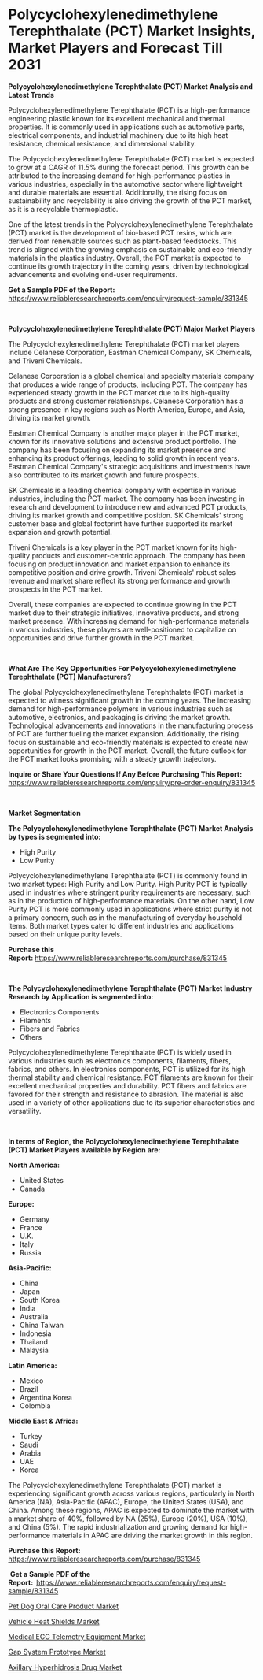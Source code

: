 <p><h1>Polycyclohexylenedimethylene Terephthalate (PCT) Market Insights, Market Players and Forecast Till 2031</h1></p><p><strong>Polycyclohexylenedimethylene Terephthalate (PCT) Market Analysis and Latest Trends</strong></p>
<p><p>Polycyclohexylenedimethylene Terephthalate (PCT) is a high-performance engineering plastic known for its excellent mechanical and thermal properties. It is commonly used in applications such as automotive parts, electrical components, and industrial machinery due to its high heat resistance, chemical resistance, and dimensional stability.</p><p>The Polycyclohexylenedimethylene Terephthalate (PCT) market is expected to grow at a CAGR of 11.5% during the forecast period. This growth can be attributed to the increasing demand for high-performance plastics in various industries, especially in the automotive sector where lightweight and durable materials are essential. Additionally, the rising focus on sustainability and recyclability is also driving the growth of the PCT market, as it is a recyclable thermoplastic.</p><p>One of the latest trends in the Polycyclohexylenedimethylene Terephthalate (PCT) market is the development of bio-based PCT resins, which are derived from renewable sources such as plant-based feedstocks. This trend is aligned with the growing emphasis on sustainable and eco-friendly materials in the plastics industry. Overall, the PCT market is expected to continue its growth trajectory in the coming years, driven by technological advancements and evolving end-user requirements.</p></p>
<p><strong>Get a Sample PDF of the Report:&nbsp;</strong> <a href="https://www.reliableresearchreports.com/enquiry/request-sample/831345">https://www.reliableresearchreports.com/enquiry/request-sample/831345</a></p>
<p>&nbsp;</p>
<p><strong>Polycyclohexylenedimethylene Terephthalate (PCT) Major Market Players</strong></p>
<p><p>The Polycyclohexylenedimethylene Terephthalate (PCT) market players include Celanese Corporation, Eastman Chemical Company, SK Chemicals, and Triveni Chemicals. </p><p>Celanese Corporation is a global chemical and specialty materials company that produces a wide range of products, including PCT. The company has experienced steady growth in the PCT market due to its high-quality products and strong customer relationships. Celanese Corporation has a strong presence in key regions such as North America, Europe, and Asia, driving its market growth.</p><p>Eastman Chemical Company is another major player in the PCT market, known for its innovative solutions and extensive product portfolio. The company has been focusing on expanding its market presence and enhancing its product offerings, leading to solid growth in recent years. Eastman Chemical Company's strategic acquisitions and investments have also contributed to its market growth and future prospects.</p><p>SK Chemicals is a leading chemical company with expertise in various industries, including the PCT market. The company has been investing in research and development to introduce new and advanced PCT products, driving its market growth and competitive position. SK Chemicals' strong customer base and global footprint have further supported its market expansion and growth potential.</p><p>Triveni Chemicals is a key player in the PCT market known for its high-quality products and customer-centric approach. The company has been focusing on product innovation and market expansion to enhance its competitive position and drive growth. Triveni Chemicals' robust sales revenue and market share reflect its strong performance and growth prospects in the PCT market.</p><p>Overall, these companies are expected to continue growing in the PCT market due to their strategic initiatives, innovative products, and strong market presence. With increasing demand for high-performance materials in various industries, these players are well-positioned to capitalize on opportunities and drive further growth in the PCT market.</p></p>
<p>&nbsp;</p>
<p><strong>What Are The Key Opportunities For Polycyclohexylenedimethylene Terephthalate (PCT) Manufacturers?</strong></p>
<p><p>The global Polycyclohexylenedimethylene Terephthalate (PCT) market is expected to witness significant growth in the coming years. The increasing demand for high-performance polymers in various industries such as automotive, electronics, and packaging is driving the market growth. Technological advancements and innovations in the manufacturing process of PCT are further fueling the market expansion. Additionally, the rising focus on sustainable and eco-friendly materials is expected to create new opportunities for growth in the PCT market. Overall, the future outlook for the PCT market looks promising with a steady growth trajectory.</p></p>
<p><strong>Inquire or Share Your Questions If Any Before Purchasing This Report:</strong> <a href="https://www.reliableresearchreports.com/enquiry/pre-order-enquiry/831345">https://www.reliableresearchreports.com/enquiry/pre-order-enquiry/831345</a></p>
<p>&nbsp;</p>
<p><strong>Market Segmentation</strong></p>
<p><strong>The Polycyclohexylenedimethylene Terephthalate (PCT) Market Analysis by types is segmented into:</strong></p>
<p><ul><li>High Purity</li><li>Low Purity</li></ul></p>
<p><p>Polycyclohexylenedimethylene Terephthalate (PCT) is commonly found in two market types: High Purity and Low Purity. High Purity PCT is typically used in industries where stringent purity requirements are necessary, such as in the production of high-performance materials. On the other hand, Low Purity PCT is more commonly used in applications where strict purity is not a primary concern, such as in the manufacturing of everyday household items. Both market types cater to different industries and applications based on their unique purity levels.</p></p>
<p><strong>Purchase this Report:&nbsp;</strong><a href="https://www.reliableresearchreports.com/purchase/831345">https://www.reliableresearchreports.com/purchase/831345</a></p>
<p>&nbsp;</p>
<p><strong>The Polycyclohexylenedimethylene Terephthalate (PCT) Market Industry Research by Application is segmented into:</strong></p>
<p><ul><li>Electronics Components</li><li>Filaments</li><li>Fibers and Fabrics</li><li>Others</li></ul></p>
<p><p>Polycyclohexylenedimethylene Terephthalate (PCT) is widely used in various industries such as electronics components, filaments, fibers, fabrics, and others. In electronics components, PCT is utilized for its high thermal stability and chemical resistance. PCT filaments are known for their excellent mechanical properties and durability. PCT fibers and fabrics are favored for their strength and resistance to abrasion. The material is also used in a variety of other applications due to its superior characteristics and versatility.</p></p>
<p>&nbsp;</p>
<p><strong>In terms of Region, the Polycyclohexylenedimethylene Terephthalate (PCT) Market Players available by Region are:</strong></p>
<p>
    <p> <strong> North America: </strong>
        <ul>
            <li>United States</li>
            <li>Canada</li>
        </ul>
        </p> 
    <p> <strong> Europe: </strong>
        <ul>
            <li>Germany</li>
            <li>France</li>
            <li>U.K.</li>
            <li>Italy</li>
            <li>Russia</li>
        </ul>
        </p> 
    <p> <strong> Asia-Pacific: </strong>
        <ul>
            <li>China</li>
            <li>Japan</li>
            <li>South Korea</li>
            <li>India</li>
            <li>Australia</li>
            <li>China Taiwan</li>
            <li>Indonesia</li>
            <li>Thailand</li>
            <li>Malaysia</li>
        </ul>
        </p> 
    <p> <strong> Latin America: </strong>
        <ul>
            <li>Mexico</li>
            <li>Brazil</li>
            <li>Argentina Korea</li>
            <li>Colombia</li>
        </ul>
        </p> 
    <p> <strong> Middle East & Africa: </strong>
        <ul>
            <li>Turkey</li>
            <li>Saudi</li>
            <li>Arabia</li>
            <li>UAE</li>
            <li>Korea</li>
        </ul>
    </p>
    </p>
<p><p>The Polycyclohexylenedimethylene Terephthalate (PCT) market is experiencing significant growth across various regions, particularly in North America (NA), Asia-Pacific (APAC), Europe, the United States (USA), and China. Among these regions, APAC is expected to dominate the market with a market share of 40%, followed by NA (25%), Europe (20%), USA (10%), and China (5%). The rapid industrialization and growing demand for high-performance materials in APAC are driving the market growth in this region.</p></p>
<p><strong>Purchase this Report: </strong><a href="https://www.reliableresearchreports.com/purchase/831345">https://www.reliableresearchreports.com/purchase/831345</a></p>
<p>&nbsp;<strong>Get a Sample PDF of the Report:&nbsp;&nbsp;</strong><a href="https://www.reliableresearchreports.com/enquiry/request-sample/831345">https://www.reliableresearchreports.com/enquiry/request-sample/831345</a></p>
<p><strong></strong></p>
<p><p><a href="https://issuu.com/reportprime-2/docs/pet-dog-oral-care-product-market-size-2030.pptx">Pet Dog Oral Care Product Market</a></p><p><a href="https://issuu.com/reportprime-2/docs/vehicle-heat-shields-market-size-2030.pptx">Vehicle Heat Shields Market</a></p><p><a href="https://github.com/khayangel/Market-Research-Report-List-2/blob/main/medical-ecg-telemetry-equipment-market.md">Medical ECG Telemetry Equipment Market</a></p><p><a href="https://github.com/YashRP12/Market-Research-Report-List-3/blob/main/gap-system-prototype-market.md">Gap System Prototype Market</a></p><p><a href="https://medium.com/@caylawisoky8698/axillary-hyperhidrosis-drug-market-analysis-and-sze-forecasted-for-period-from-2024-to-2031-349cb2fcde3b">Axillary Hyperhidrosis Drug Market</a></p></p>